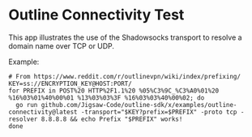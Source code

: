 # Outline Connectivity Test

This app illustrates the use of the Shadowsocks transport to resolve a domain name over TCP or UDP.

Example:
```
# From https://www.reddit.com/r/outlinevpn/wiki/index/prefixing/
KEY=ss://ENCRYPTION_KEY@HOST:PORT/
for PREFIX in POST%20 HTTP%2F1.1%20 %05%C3%9C_%C3%A0%01%20 %16%03%01%40%00%01 %13%03%03%3F %16%03%03%40%00%02; do
  go run github.com/Jigsaw-Code/outline-sdk/x/examples/outline-connectivity@latest -transport="$KEY?prefix=$PREFIX" -proto tcp -resolver 8.8.8.8 && echo Prefix "$PREFIX" works!
done
```

